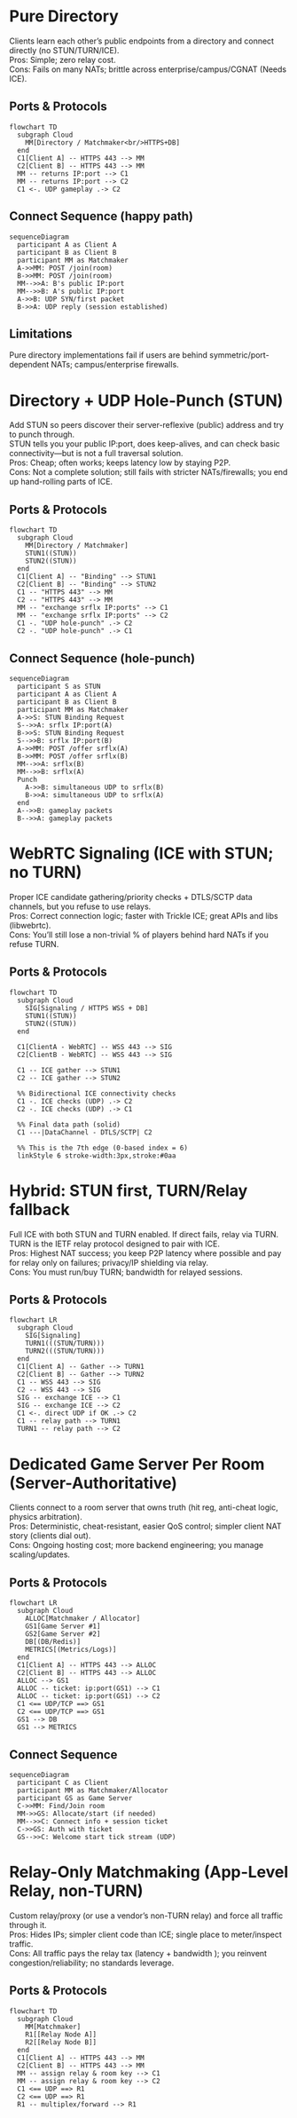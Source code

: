 # Pure Directory
Clients learn each other’s public endpoints from a directory and connect directly (no STUN/TURN/ICE).<br>
Pros: Simple; zero relay cost.<br>
Cons: Fails on many NATs; brittle across enterprise/campus/CGNAT (Needs ICE).<br>

## Ports & Protocols
``` mermaid
flowchart TD
  subgraph Cloud
    MM[Directory / Matchmaker<br/>HTTPS+DB]
  end
  C1[Client A] -- HTTPS 443 --> MM
  C2[Client B] -- HTTPS 443 --> MM
  MM -- returns IP:port --> C1
  MM -- returns IP:port --> C2
  C1 <-. UDP gameplay .-> C2
```

## Connect Sequence (happy path)
``` mermaid
sequenceDiagram
  participant A as Client A
  participant B as Client B
  participant MM as Matchmaker
  A->>MM: POST /join(room)
  B->>MM: POST /join(room)
  MM-->>A: B's public IP:port
  MM-->>B: A's public IP:port
  A->>B: UDP SYN/first packet
  B->>A: UDP reply (session established)
```
## Limitations
Pure directory implementations fail if users are behind symmetric/port-dependent NATs; campus/enterprise firewalls.


# Directory + UDP Hole-Punch (STUN)
Add STUN so peers discover their server-reflexive (public) address and try to punch through.<br>
STUN tells you your public IP:port, does keep-alives, and can check basic connectivity—but is not a full traversal solution.<br>
Pros: Cheap; often works; keeps latency low by staying P2P.<br>
Cons: Not a complete solution; still fails with stricter NATs/firewalls; you end up hand-rolling parts of ICE.<br>

## Ports & Protocols
``` mermaid
flowchart TD
  subgraph Cloud
    MM[Directory / Matchmaker]
    STUN1((STUN))
    STUN2((STUN))
  end
  C1[Client A] -- "Binding" --> STUN1
  C2[Client B] -- "Binding" --> STUN2
  C1 -- "HTTPS 443" --> MM
  C2 -- "HTTPS 443" --> MM
  MM -- "exchange srflx IP:ports" --> C1
  MM -- "exchange srflx IP:ports" --> C2
  C1 -. "UDP hole-punch" .-> C2
  C2 -. "UDP hole-punch" .-> C1
```

## Connect Sequence (hole-punch)
``` mermaid
sequenceDiagram
  participant S as STUN
  participant A as Client A
  participant B as Client B
  participant MM as Matchmaker
  A->>S: STUN Binding Request
  S-->>A: srflx IP:port(A)
  B->>S: STUN Binding Request
  S-->>B: srflx IP:port(B)
  A->>MM: POST /offer srflx(A)
  B->>MM: POST /offer srflx(B)
  MM-->>A: srflx(B)
  MM-->>B: srflx(A)
  Punch
    A->>B: simultaneous UDP to srflx(B)
    B->>A: simultaneous UDP to srflx(A)
  end
  A-->>B: gameplay packets
  B-->>A: gameplay packets
```


# WebRTC Signaling (ICE with STUN; no TURN)
Proper ICE candidate gathering/priority checks + DTLS/SCTP data channels, but you refuse to use relays.<br>
Pros: Correct connection logic; faster with Trickle ICE; great APIs and libs (libwebrtc).<br>
Cons: You’ll still lose a non-trivial % of players behind hard NATs if you refuse TURN.<br>

## Ports & Protocols
``` mermaid
flowchart TD
  subgraph Cloud
    SIG[Signaling / HTTPS WSS + DB]
    STUN1((STUN))
    STUN2((STUN))
  end

  C1[ClientA - WebRTC] -- WSS 443 --> SIG
  C2[ClientB - WebRTC] -- WSS 443 --> SIG

  C1 -- ICE gather --> STUN1
  C2 -- ICE gather --> STUN2

  %% Bidirectional ICE connectivity checks
  C1 -. ICE checks (UDP) .-> C2
  C2 -. ICE checks (UDP) .-> C1

  %% Final data path (solid)
  C1 ---|DataChannel - DTLS/SCTP| C2

  %% This is the 7th edge (0-based index = 6)
  linkStyle 6 stroke-width:3px,stroke:#0aa

```


# Hybrid: STUN first, TURN/Relay fallback
Full ICE with both STUN and TURN enabled. If direct fails, relay via TURN.<br>
TURN is the IETF relay protocol designed to pair with ICE.<br>
Pros: Highest NAT success; you keep P2P latency where possible and pay for relay only on failures; privacy/IP shielding via relay.<br>
Cons: You must run/buy TURN; bandwidth for relayed sessions.<br>

## Ports & Protocols
``` mermaid
flowchart LR
  subgraph Cloud
    SIG[Signaling]
    TURN1(((STUN/TURN)))
    TURN2(((STUN/TURN)))
  end
  C1[Client A] -- Gather --> TURN1
  C2[Client B] -- Gather --> TURN2
  C1 -- WSS 443 --> SIG
  C2 -- WSS 443 --> SIG
  SIG -- exchange ICE --> C1
  SIG -- exchange ICE --> C2
  C1 <-. direct UDP if OK .-> C2
  C1 -- relay path --> TURN1
  TURN1 -- relay path --> C2
```


# Dedicated Game Server Per Room (Server-Authoritative)
Clients connect to a room server that owns truth (hit reg, anti-cheat logic, physics arbitration).<br>
Pros: Deterministic, cheat-resistant, easier QoS control; simpler client NAT story (clients dial out).<br>
Cons: Ongoing hosting cost; more backend engineering; you manage scaling/updates.<br>

## Ports & Protocols
``` mermaid
flowchart LR
  subgraph Cloud
    ALLOC[Matchmaker / Allocator]
    GS1[Game Server #1]
    GS2[Game Server #2]
    DB[(DB/Redis)]
    METRICS[(Metrics/Logs)]
  end
  C1[Client A] -- HTTPS 443 --> ALLOC
  C2[Client B] -- HTTPS 443 --> ALLOC
  ALLOC --> GS1
  ALLOC -- ticket: ip:port(GS1) --> C1
  ALLOC -- ticket: ip:port(GS1) --> C2
  C1 <== UDP/TCP ==> GS1
  C2 <== UDP/TCP ==> GS1
  GS1 --> DB
  GS1 --> METRICS
```

## Connect Sequence
``` mermaid
sequenceDiagram
  participant C as Client
  participant MM as Matchmaker/Allocator
  participant GS as Game Server
  C->>MM: Find/Join room
  MM->>GS: Allocate/start (if needed)
  MM-->>C: Connect info + session ticket
  C->>GS: Auth with ticket
  GS-->>C: Welcome start tick stream (UDP)
```


# Relay-Only Matchmaking (App-Level Relay, non-TURN)
Custom relay/proxy (or use a vendor’s non-TURN relay) and force all traffic through it.<br>
Pros: Hides IPs; simpler client code than ICE; single place to meter/inspect traffic.<br>
Cons: All traffic pays the relay tax (latency + bandwidth ); you reinvent congestion/reliability; no standards leverage.<br>

## Ports & Protocols
``` mermaid
flowchart TD
  subgraph Cloud
    MM[Matchmaker]
    R1[[Relay Node A]]
    R2[[Relay Node B]]
  end
  C1[Client A] -- HTTPS 443 --> MM
  C2[Client B] -- HTTPS 443 --> MM
  MM -- assign relay & room key --> C1
  MM -- assign relay & room key --> C2
  C1 <== UDP ==> R1
  C2 <== UDP ==> R1
  R1 -- multiplex/forward --> R1
```

